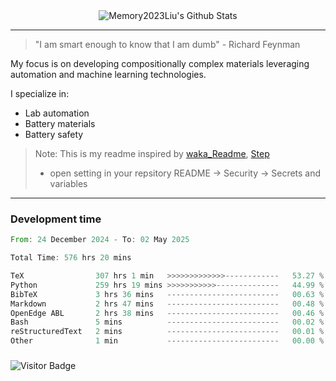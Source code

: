 <div align="center">
    <img align="center" src="https://github-readme-stats.vercel.app/api?username=Memory2023Liu&show_icons=true&count_private=true&hide_border=true" alt="Memory2023Liu's Github Stats"></img>
</div>

---

> "I am smart enough to know that I am dumb" - Richard Feynman 

My focus is on developing compositionally complex materials leveraging automation and machine learning technologies.

I specialize in:
- Lab automation
- Battery materials
- Battery safety

> Note: This is my readme inspired by [waka_Readme](https://github.com/marketplace/actions/waka-readme), [Step](https://github.com/orgs/community/discussions/116451)
> - open setting in your repsitory README -> Security -> Secrets and variables

---

### Development time
<!--START_SECTION:waka-->

```rust
From: 24 December 2024 - To: 02 May 2025

Total Time: 576 hrs 20 mins

TeX                307 hrs 1 min   >>>>>>>>>>>>>------------   53.27 %
Python             259 hrs 19 mins >>>>>>>>>>>--------------   44.99 %
BibTeX             3 hrs 36 mins   -------------------------   00.63 %
Markdown           2 hrs 47 mins   -------------------------   00.48 %
OpenEdge ABL       2 hrs 38 mins   -------------------------   00.46 %
Bash               5 mins          -------------------------   00.02 %
reStructuredText   2 mins          -------------------------   00.01 %
Other              1 min           -------------------------   00.00 %
```

<!--END_SECTION:waka-->

### 

![Visitor Badge](https://visitor-badge.laobi.icu/badge?page_id=Memory2023Liu.Memory2023Liu)
